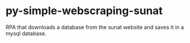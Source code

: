 # py-simple-webscraping-sunat
RPA that downloads a database from the sunat website and saves it in a mysql database.
